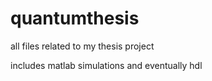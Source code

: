 # quantumthesis
all files related to my thesis project

includes matlab simulations and eventually hdl
